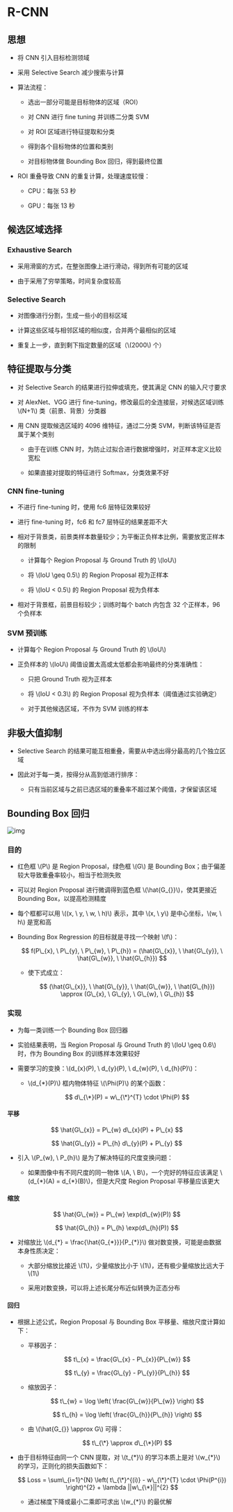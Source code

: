 <script type="text/javascript" src="http://cdn.mathjax.org/mathjax/latest/MathJax.js?config=default"></script>

# R-CNN

## 思想

- 将 CNN 引入目标检测领域

- 采用 Selective Search 减少搜索与计算

- 算法流程：

	- 选出一部分可能是目标物体的区域（ROI）
	
	- 对 CNN 进行 fine tuning 并训练二分类 SVM

	- 对 ROI 区域进行特征提取和分类

	- 得到各个目标物体的位置和类别

	- 对目标物体做 Bounding Box 回归，得到最终位置

- ROI 重叠导致 CNN 的重复计算，处理速度较慢：

	- CPU：每张 53 秒

	- GPU：每张 13 秒

## 候选区域选择

### Exhaustive Search

- 采用滑窗的方式，在整张图像上进行滑动，得到所有可能的区域

- 由于采用了穷举策略，时间复杂度较高

### Selective Search

- 对图像进行分割，生成一些小的目标区域

- 计算这些区域与相邻区域的相似度，合并两个最相似的区域

- 重复上一步，直到剩下指定数量的区域（\\(2000\\) 个）

## 特征提取与分类

- 对 Selective Search 的结果进行拉伸或填充，使其满足 CNN 的输入尺寸要求

- 对 AlexNet、VGG 进行 fine-tuning，修改最后的全连接层，对候选区域训练 \\(N+1\\) 类（前景、背景）分类器

- 用 CNN 提取候选区域的 4096 维特征，通过二分类 SVM，判断该特征是否属于某个类别

	- 由于在训练 CNN 时，为防止过拟合进行数据增强时，对正样本定义比较宽松

	- 如果直接对提取的特征进行 Softmax，分类效果不好

### CNN fine-tuning

- 不进行 fine-tuning 时，使用 fc6 层特征效果较好

- 进行 fine-tuning 时，fc6 和 fc7 层特征的结果差距不大

- 相对于背景类，前景类样本数量较少；为平衡正负样本比例，需要放宽正样本的限制

	- 计算每个 Region Proposal 与 Ground Truth 的 \\(IoU\\)
	
	- 将 \\(IoU \geq 0.5\\) 的 Region Proposal 视为正样本

	- 将 \\(IoU < 0.5\\) 的 Region Proposal 视为负样本

- 相对于背景框，前景目标较少；训练时每个 batch 内包含 32 个正样本，96 个负样本

### SVM 预训练

- 计算每个 Region Proposal 与 Ground Truth 的 \\(IoU\\)

- 正负样本的 \\(IoU\\) 阈值设置太高或太低都会影响最终的分类准确性：

	- 只把 Ground Truth 视为正样本

	- 将 \\(IoU < 0.3\\) 的 Region Proposal 视为负样本（阈值通过实验确定）

	- 对于其他候选区域，不作为 SVM 训练的样本

## 非极大值抑制

- Selective Search 的结果可能互相重叠，需要从中选出得分最高的几个独立区域

- 因此对于每一类，按得分从高到低进行排序：

	- 只有当前区域与之前已选区域的重叠率不超过某个阈值，才保留该区域

## Bounding Box 回归

![img](images/bounding_box.png)

### 目的

- 红色框 \\(P\\) 是 Region Proposal，绿色框 \\(G\\) 是 Bounding Box；由于偏差较大导致重叠率较小，相当于检测失败

- 可以对 Region Proposal 进行微调得到蓝色框 \\(\hat{G\_{}}\\)，使其更接近 Bounding Box，以提高检测精度

- 每个框都可以用 \\((x, \ y, \ w, \ h)\\) 表示，其中 \\(x, \ y\\) 是中心坐标，\\(w, \ h\\) 是宽和高

- Bounding Box Regression 的目标就是寻找一个映射 \\(f\\)：

	$$ f(P\_{x}, \ P\_{y}, \ P\_{w}, \ P\_{h}) = (\hat{G\_{x}}, \ \hat{G\_{y}}, \ \hat{G\_{w}}, \ \hat{G\_{h}}) $$

	- 使下式成立：

		$$ (\hat{G\_{x}}, \ \hat{G\_{y}}, \ \hat{G\_{w}}, \ \hat{G\_{h}}) \approx (G\_{x}, \ G\_{y}, \ G\_{w}, \ G\_{h}) $$

### 实现

- 为每一类训练一个 Bounding Box 回归器

- 实验结果表明，当 Region Proposal 与 Ground Truth 的 \\(IoU \geq 0.6\\) 时，作为 Bounding Box 的训练样本效果较好

- 需要学习的变换：\\(d\_{x}(P), \ d\_{y}(P), \ d\_{w}(P), \ d\_{h}(P)\\)：

	- \\(d\_{\*}(P)\\) 框内物体特征 \\(\Phi(P)\\) 的某个函数：

		$$ d\_{\*}(P) = w\_{\*}^{T} \cdot \Phi(P) $$

#### 平移

$$ \hat{G\_{x}} = P\_{w} d\_{x}(P) + P\_{x} $$
	
$$ \hat{G\_{y}} = P\_{h} d\_{y}(P) + P\_{y} $$

- 引入 \\(P\_{w}, \ P\_{h}\\) 是为了解决特征的尺度变换问题：

	- 如果图像中有不同尺度的同一物体 \\(A, \ B\\)，一个完好的特征应该满足 \\(d\_{\*}(A) = d\_{\*}(B)\\)，但是大尺度 Region Proposal 平移量应该更大

#### 缩放

$$ \hat{G\_{w}} = P\_{w} \exp(d\_{w}(P)) $$

$$ \hat{G\_{h}} = P\_{h} \exp(d\_{h}(P)) $$

- 对缩放比 \\(d\_{\*} = \frac{\hat{G\_{\*}}}{P\_{\*}}\\) 做对数变换，可能是由数据本身性质决定：

	- 大部分缩放比接近 \\(1\\)，少量缩放比小于 \\(1\\)，还有极少量缩放比远大于 \\(1\\)

	- 采用对数变换，可以将上述长尾分布近似转换为正态分布

#### 回归

- 根据上述公式，Region Proposal 与 Bounding Box 平移量、缩放尺度计算如下：

	- 平移因子：

		$$ t\_{x} = \frac{G\_{x} - P\_{x}}{P\_{w}} $$

		$$ t\_{y} = \frac{G\_{y} - P\_{y}}{P\_{h}} $$

	- 缩放因子：

		$$ t\_{w} = \log \left( \frac{G\_{w}}{P\_{w}} \right) $$
		
		$$ t\_{h} = \log \left( \frac{G\_{h}}{P\_{h}} \right) $$

	- 由 \\(\hat{G\_{}} \approx G\\) 可得：

		$$ t\_{\*} \approx d\_{\*}(P) $$

- 由于目标特征由同一个 CNN 提取，对 \\(t\_{\*}\\) 的学习本质上是对 \\(w\_{\*}\\) 的学习，正则化的损失函数如下：

	$$ Loss = \sum\_{i=1}^{N} \left( t\_{\*}^{(i)} - w\_{\*}^{T} \cdot \Phi(P^{i}) \right)^{2} + \lambda ||w\_{\*}||^{2} $$

	- 通过梯度下降或最小二乘即可求出 \\(w\_{\*}\\) 的最优解
